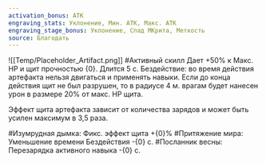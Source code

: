```yaml
---
activation_bonus: АТК
engraving_stats: Уклонение, Мин. АТК, Макс. АТК
engraving_stage_bonus: Уклонение, Спад МКрита, Меткость
source: Благодать
---
```

![[Temp/Placeholder_Artifact.png]]
#Активный скилл
Дает +50% к Макс. HP и щит прочностью {0}. Длится 5 с. Бездействие: во время действия артефакта нельзя двигаться и применять навыки. Если до конца действия щит не был разрушен, то в радиусе 4 м. врагам будет нанесен урон в размере 20% от макс. HP щита.

Эффект щита артефакта зависит от количества зарядов и может быть усилен максимум в 3,5 раза.

#Изумрудная дымка: 
Фикс. эффект щита +{0}%
#Притяжение мира: 
Уменьшение времени Бездействия -{0} с.
#Посланник весны: 
Перезарядка активного навыка -{0} с.
